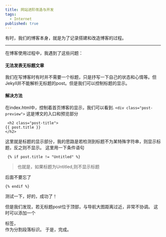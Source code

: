 ```yaml
---
title: 网站进阶改造与开发
tags:
  - Internet
published: true
---
```


有时，我们的博客本身，就是为了记录搭建和改造博客的过程。

---

在博客使用过程中，我遇到了这些问题：  
#### 无法发表无标题文章
我们在写博客时有时并不需要一个标题，只是抒写一下自己的状态和心情等。但Jekyll并不能解析无标题的post。但是我们可以控制标题的显示。

#### 解决方法

在index.html中，控制着首页博客的显示，我们可以看到. 
`<div class="post-preview">`
这是博文的入口和预览部分

```
 <h2 class="post-title">           
{{ post.title }}
</h2>
```

这里就是标题的显示部分，我的思路是若检测到标题不为某特殊字符串，则显示标题，反之则不显示。
这里用一下条件语句
~~~
 {% if post.title != "Untitled" %} 
~~~
>也就是，如果标题为Untitled,则不显示标题

后面不要忘了

` {% endif %} `

测试一下，好的，成功了！

但是我们发现，若无标题post位于顶部，与导航大图距离过近，非常不协调。
这时可以添加一个<p>标签，  
作为分割段落标识。
于是，完成。

